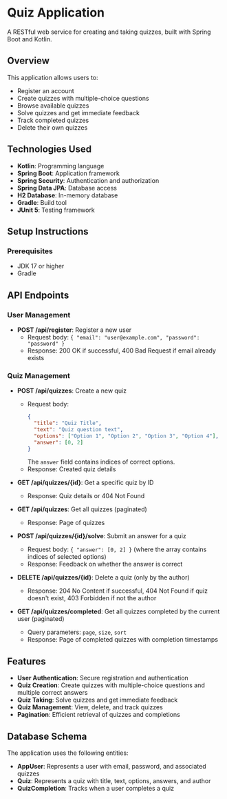 # Quiz Application

A RESTful web service for creating and taking quizzes, built with Spring Boot and Kotlin.

## Overview

This application allows users to:
- Register an account
- Create quizzes with multiple-choice questions
- Browse available quizzes
- Solve quizzes and get immediate feedback
- Track completed quizzes
- Delete their own quizzes

## Technologies Used

- **Kotlin**: Programming language
- **Spring Boot**: Application framework
- **Spring Security**: Authentication and authorization
- **Spring Data JPA**: Database access
- **H2 Database**: In-memory database
- **Gradle**: Build tool
- **JUnit 5**: Testing framework

## Setup Instructions

### Prerequisites
- JDK 17 or higher
- Gradle

## API Endpoints

### User Management

- **POST /api/register**: Register a new user
  - Request body: `{ "email": "user@example.com", "password": "password" }`
  - Response: 200 OK if successful, 400 Bad Request if email already exists

### Quiz Management

- **POST /api/quizzes**: Create a new quiz
  - Request body: 
    ```json
    {
      "title": "Quiz Title",
      "text": "Quiz question text",
      "options": ["Option 1", "Option 2", "Option 3", "Option 4"],
      "answer": [0, 2]
    }
    ```
    The `answer` field contains indices of correct options.
  - Response: Created quiz details

- **GET /api/quizzes/{id}**: Get a specific quiz by ID
  - Response: Quiz details or 404 Not Found

- **GET /api/quizzes**: Get all quizzes (paginated)
  - Response: Page of quizzes

- **POST /api/quizzes/{id}/solve**: Submit an answer for a quiz
  - Request body: `{ "answer": [0, 2] }` (where the array contains indices of selected options)
  - Response: Feedback on whether the answer is correct

- **DELETE /api/quizzes/{id}**: Delete a quiz (only by the author)
  - Response: 204 No Content if successful, 404 Not Found if quiz doesn't exist, 403 Forbidden if not the author

- **GET /api/quizzes/completed**: Get all quizzes completed by the current user (paginated)
  - Query parameters: `page`, `size`, `sort`
  - Response: Page of completed quizzes with completion timestamps

## Features

- **User Authentication**: Secure registration and authentication
- **Quiz Creation**: Create quizzes with multiple-choice questions and multiple correct answers
- **Quiz Taking**: Solve quizzes and get immediate feedback
- **Quiz Management**: View, delete, and track quizzes
- **Pagination**: Efficient retrieval of quizzes and completions

## Database Schema

The application uses the following entities:
- **AppUser**: Represents a user with email, password, and associated quizzes
- **Quiz**: Represents a quiz with title, text, options, answers, and author
- **QuizCompletion**: Tracks when a user completes a quiz